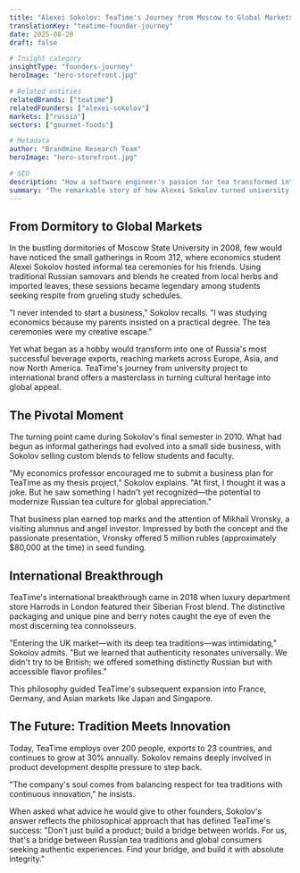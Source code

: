 ```yaml
---
title: "Alexei Sokolov: TeaTime's Journey from Moscow to Global Markets"
translationKey: "teatime-founder-journey"
date: 2025-08-20
draft: false

# Insight category
insightType: "founders-journey"
heroImage: "hero-storefront.jpg"

# Related entities
relatedBrands: ["teatime"]
relatedFounders: ["alexei-sokolov"]
markets: ["russia"]
sectors: ["gourmet-foods"]

# Metadata
author: "Brandmine Research Team"
heroImage: "hero-storefront.jpg"

# SEO
description: "How a software engineer's passion for tea transformed into Russia's leading artisanal tea brand"
summary: "The remarkable story of how Alexei Sokolov turned university tea ceremonies into TeaTime, one of Russia's most successful beverage exports reaching 23 countries."
---
```


## From Dormitory to Global Markets

In the bustling dormitories of Moscow State University in 2008, few would have noticed the small gatherings in Room 312, where economics student Alexei Sokolov hosted informal tea ceremonies for his friends. Using traditional Russian samovars and blends he created from local herbs and imported leaves, these sessions became legendary among students seeking respite from grueling study schedules.

"I never intended to start a business," Sokolov recalls. "I was studying economics because my parents insisted on a practical degree. The tea ceremonies were my creative escape."

Yet what began as a hobby would transform into one of Russia's most successful beverage exports, reaching markets across Europe, Asia, and now North America. TeaTime's journey from university project to international brand offers a masterclass in turning cultural heritage into global appeal.

## The Pivotal Moment

The turning point came during Sokolov's final semester in 2010. What had begun as informal gatherings had evolved into a small side business, with Sokolov selling custom blends to fellow students and faculty.

"My economics professor encouraged me to submit a business plan for TeaTime as my thesis project," Sokolov explains. "At first, I thought it was a joke. But he saw something I hadn't yet recognized—the potential to modernize Russian tea culture for global appreciation."

That business plan earned top marks and the attention of Mikhail Vronsky, a visiting alumnus and angel investor. Impressed by both the concept and the passionate presentation, Vronsky offered 5 million rubles (approximately $80,000 at the time) in seed funding.

## International Breakthrough

TeaTime's international breakthrough came in 2018 when luxury department store Harrods in London featured their Siberian Frost blend. The distinctive packaging and unique pine and berry notes caught the eye of even the most discerning tea connoisseurs.

"Entering the UK market—with its deep tea traditions—was intimidating," Sokolov admits. "But we learned that authenticity resonates universally. We didn't try to be British; we offered something distinctly Russian but with accessible flavor profiles."

This philosophy guided TeaTime's subsequent expansion into France, Germany, and Asian markets like Japan and Singapore.

## The Future: Tradition Meets Innovation

Today, TeaTime employs over 200 people, exports to 23 countries, and continues to grow at 30% annually. Sokolov remains deeply involved in product development despite pressure to step back.

"The company's soul comes from balancing respect for tea traditions with continuous innovation," he insists.

When asked what advice he would give to other founders, Sokolov's answer reflects the philosophical approach that has defined TeaTime's success: "Don't just build a product; build a bridge between worlds. For us, that's a bridge between Russian tea traditions and global consumers seeking authentic experiences. Find your bridge, and build it with absolute integrity."
